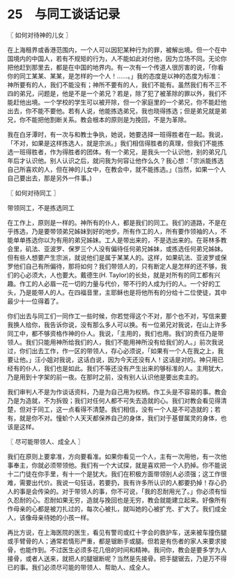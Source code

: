 # 25　与同工谈话记录



〖 如何对待神的儿女 〗

在上海租界或香港范围内，一个人可以因犯某种行为的罪，被解出境。但一个在中国境内的中国人，若有不规矩的行为，人不能如此对付他，因为立场不同。无论你把他赶到那里去，都是在中国的地界内。有一次有一个传道人很厉害的说，「你看你的同工某某、某某，是怎样的一个人！……。」我的态度是以神的态度为标准：神所要有的人，我们不能没有；神所不要有的人，我们不能有。虽然我们有不三不四的弟兄，问题是，他是不是一个弟兄？若是，除了犯了被革除的罪以外，我们不能赶他出境。一个学校的学生可以被开除，但一个家庭里的一个弟兄，你不能赶他出去，你不能不要他。若有人说，他能拣选弟兄，我也晓得拣选；但是弟兄就是弟兄，你不能把他割断关系。教会根本的原则是为挽回，不是为革除。

我在白牙潭时，有一次与和教士争执，她说，她要选择一班得胜者在一起。我说，「不对，如果是这样拣选人，就是宗派。」我们相信得胜者的真理，但我们不能拣选一班得胜者，作为得胜者的团体。有一个弟兄，是我头一个认识他，别的弟兄几年后才认识他。别人认识之后，就问我为何容让他作么久？我心想：「宗派能拣选自己所喜欢的人，但在神的儿女中，在教会中，就不能拣选。」(当然，如果一个人自己要出去，那是另外一件事。)



〖 如何对待同工 〗

带领同工，不是拣选同工

在工作上，原则是一样的。神所有的仆人，都是我们的同工。我们的道路，不是在乎拣选，乃是要带领弟兄姊妹到好的地步。所有作工的人，所有要作领袖的人，不能单单拣选你以为有用的弟兄姊妹。工人是带出来的，不是选出来的。在哥林多教会里，矶法、亚波罗、保罗三个人没有偏待任何弟兄姊妹，或拣选任何弟兄姊妹。但有些人想要产生宗派，就说他们是属于某某人的。这样，如果矶法、亚波罗或保罗他们自己有所偏待，那将如何？我们带领人的，只有断定人是怎样的还不够，我们的心必须大，人也要大。戴德生(H. Taylor)的长处，就是对所有的同工都有兴趣。作工的人必眉一花一切的力量与代价，带不行的人成为行的人。一个好的工头，乃是能带人的人。在四福音里，主耶稣也是将他所有的分给十二位使徒，其中最少十一位得着了。

你们出去与同工们一同作工一些时候，你若觉得这个不对，那个也不对，写信来要我换人给你，我告诉你说，没有那么多人可以换。有一位弟兄对我说，在山上许多同工中，都不够资格作神的仆人。我说，「主用的，我们也用。我们的责任乃是带领人。我们只能用神所给我们的人，我们不能用神所没有给我们的人。」前次我说过，你们出去工作，作一区的带领人，存心必须说，「如果有一个人在我之上，我要让他。」汪小姐对我说，这话白说，因为今天还没有人！这话是对的。神只用已经有的仆人，我们也是如此。我们不等还没有产生出来的够标准的人。主用犹大，乃是用到十字架的前一夜。在那时之前，没有别人认识他是要出卖主的。

我们审判人不是为作谈话资料，乃是为自己用为权柄。作工头是不容易的事。教会乃是为造就，不为拆毁；我们对任何人都不可失去造就的心。我们对教会看见得清楚，但对于同工，这一点看得不清楚。我们相信，没有一个人是不可造就的；若有，就是你不对。憧蚧个人天天都保养自己的身体，我们对于基督属灵的身体，也该是这样。



〖 尽可能带领人、成全人 〗

我们在原则上要拿准，方向要看准。如果你看见一个人，主有一次用他，有一次他事奉主，你就必须带领他。我们有一个大试探，就是喜欢把一个人扔掉。你不能说十二门徒在你手里，有十一个是犹大。我们在积极方面带领别人必须强；这工作很难，需要出代价。我说一句狂话，若要扔，我有许多所认识的人都要扔掉！存心扔人的事是会传染的。对于带领人的事，你不可说，「我的忍耐用光了。」你必须有恒久忍耐的心。忍耐如果无穷，造就与挽回也是无穷，教会就能建立起来。好像所有作母亲的心都是被刀扎过的，每次心被扎，就叫她的心被扩充、扩大了。我们成全人，该像母亲待她的小孩一样。

再比方说，在上海医院的医生，看见有警司或红十字会的救护车，送来被车撞伤腿或手臂骨的人；通常若情形严重，都是锯断手或腿。但若是有伤者的家人来要求接骨，也能作到。不过医生必须多花几倍的时间和精神。我问你，教会是要多学为人接骨，或者人送来，就把人的腿锯断呢？当然是先接骨。把手腿锯去，乃是万不得已的事。我们必须尽可能的带领人、帮助人、成全人。

